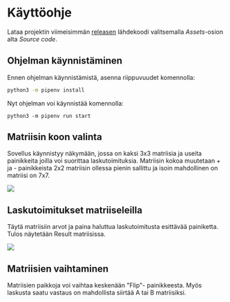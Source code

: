 # Käyttöohje

Lataa projektin viimeisimmän [releasen](https://github.com/ohjelmistotekniikka-hy/python-todo-app/releases) lähdekoodi valitsemalla _Assets_-osion alta _Source code_.

## Ohjelman käynnistäminen

Ennen ohjelman käynnistämistä, asenna riippuvuudet komennolla:
```bash
python3 -m pipenv install
```
Nyt ohjelman voi käynnistää komennolla:
```
python3 -m pipenv run start
```

## Matriisin koon valinta

Sovellus käynnistyy näkymään, jossa on kaksi 3x3 matriisia ja useita painikkeita joilla voi suorittaa laskutoimituksia. Matriisin kokoa muutetaan + ja - painikkeista 2x2 matriisin ollessa pienin sallittu ja isoin mahdollinen on matriisi on 7x7.

![](./kuvat/kayttoohje-kirjautuminen.png)



## Laskutoimitukset matriiseleilla

Täytä matriisiin arvot ja paina haluttua laskutoimitusta esittävää painiketta. Tulos näytetään Result matriisissa.

![](./kuvat/kayttoohje-uusi-kayttaja.png)

## Matriisien vaihtaminen

Matriisien paikkoja voi vaihtaa keskenään "Flip"- painikkeesta. Myös laskusta saatu vastaus on mahdollista siirtää A tai B matriisiksi.
